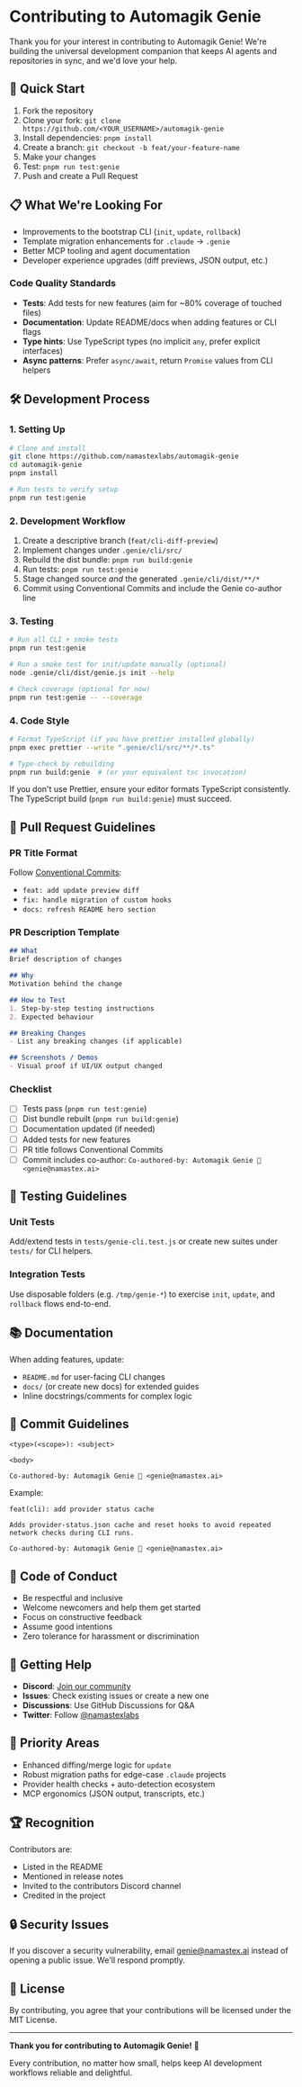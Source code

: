# Contributing to Automagik Genie

Thank you for your interest in contributing to Automagik Genie! We're building the universal development companion that keeps AI agents and repositories in sync, and we'd love your help.

## 🚀 Quick Start

1. Fork the repository
2. Clone your fork: `git clone https://github.com/<YOUR_USERNAME>/automagik-genie`
3. Install dependencies: `pnpm install`
4. Create a branch: `git checkout -b feat/your-feature-name`
5. Make your changes
6. Test: `pnpm run test:genie`
7. Push and create a Pull Request

## 📋 What We're Looking For

- Improvements to the bootstrap CLI (`init`, `update`, `rollback`)
- Template migration enhancements for `.claude` → `.genie`
- Better MCP tooling and agent documentation
- Developer experience upgrades (diff previews, JSON output, etc.)

### Code Quality Standards
- **Tests**: Add tests for new features (aim for ~80% coverage of touched files)
- **Documentation**: Update README/docs when adding features or CLI flags
- **Type hints**: Use TypeScript types (no implicit `any`, prefer explicit interfaces)
- **Async patterns**: Prefer `async/await`, return `Promise` values from CLI helpers

## 🛠️ Development Process

### 1. Setting Up

```bash
# Clone and install
git clone https://github.com/namastexlabs/automagik-genie
cd automagik-genie
pnpm install

# Run tests to verify setup
pnpm run test:genie
```

### 2. Development Workflow

1. Create a descriptive branch (`feat/cli-diff-preview`)
2. Implement changes under `.genie/cli/src/`
3. Rebuild the dist bundle: `pnpm run build:genie`
4. Run tests: `pnpm run test:genie`
5. Stage changed source *and* the generated `.genie/cli/dist/**/*`
6. Commit using Conventional Commits and include the Genie co-author line

### 3. Testing

```bash
# Run all CLI + smoke tests
pnpm run test:genie

# Run a smoke test for init/update manually (optional)
node .genie/cli/dist/genie.js init --help

# Check coverage (optional for now)
pnpm run test:genie -- --coverage
```

### 4. Code Style

```bash
# Format TypeScript (if you have prettier installed globally)
pnpm exec prettier --write ".genie/cli/src/**/*.ts"

# Type-check by rebuilding
pnpm run build:genie  # (or your equivalent tsc invocation)
```

If you don't use Prettier, ensure your editor formats TypeScript consistently. The TypeScript build (`pnpm run build:genie`) must succeed.

## 📝 Pull Request Guidelines

### PR Title Format
Follow [Conventional Commits](https://www.conventionalcommits.org/):
- `feat: add update preview diff`
- `fix: handle migration of custom hooks`
- `docs: refresh README hero section`

### PR Description Template

```markdown
## What
Brief description of changes

## Why
Motivation behind the change

## How to Test
1. Step-by-step testing instructions
2. Expected behaviour

## Breaking Changes
- List any breaking changes (if applicable)

## Screenshots / Demos
- Visual proof if UI/UX output changed
```

### Checklist
- [ ] Tests pass (`pnpm run test:genie`)
- [ ] Dist bundle rebuilt (`pnpm run build:genie`)
- [ ] Documentation updated (if needed)
- [ ] Added tests for new features
- [ ] PR title follows Conventional Commits
- [ ] Commit includes co-author: `Co-authored-by: Automagik Genie 🧞 <genie@namastex.ai>`

## 🧪 Testing Guidelines

### Unit Tests
Add/extend tests in `tests/genie-cli.test.js` or create new suites under `tests/` for CLI helpers.

### Integration Tests
Use disposable folders (e.g. `/tmp/genie-*`) to exercise `init`, `update`, and `rollback` flows end-to-end.

## 📚 Documentation

When adding features, update:
- `README.md` for user-facing CLI changes
- `docs/` (or create new docs) for extended guides
- Inline docstrings/comments for complex logic

## 🎯 Commit Guidelines

```
<type>(<scope>): <subject>

<body>

Co-authored-by: Automagik Genie 🧞 <genie@namastex.ai>
```

Example:
```
feat(cli): add provider status cache

Adds provider-status.json cache and reset hooks to avoid repeated
network checks during CLI runs.

Co-authored-by: Automagik Genie 🧞 <genie@namastex.ai>
```

## 🤝 Code of Conduct

- Be respectful and inclusive
- Welcome newcomers and help them get started
- Focus on constructive feedback
- Assume good intentions
- Zero tolerance for harassment or discrimination

## 💬 Getting Help

- **Discord**: [Join our community](https://discord.gg/xcW8c7fF3R)
- **Issues**: Check existing issues or create a new one
- **Discussions**: Use GitHub Discussions for Q&A
- **Twitter**: Follow [@namastexlabs](https://twitter.com/namastexlabs)

## 🎯 Priority Areas

- Enhanced diffing/merge logic for `update`
- Robust migration paths for edge-case `.claude` projects
- Provider health checks + auto-detection ecosystem
- MCP ergonomics (JSON output, transcripts, etc.)

## 🏆 Recognition

Contributors are:
- Listed in the README
- Mentioned in release notes
- Invited to the contributors Discord channel
- Credited in the project

## 🔒 Security Issues

If you discover a security vulnerability, email genie@namastex.ai instead of opening a public issue. We'll respond promptly.

## 📄 License

By contributing, you agree that your contributions will be licensed under the MIT License.

---

**Thank you for contributing to Automagik Genie!** 🚀

Every contribution, no matter how small, helps keep AI development workflows reliable and delightful.

